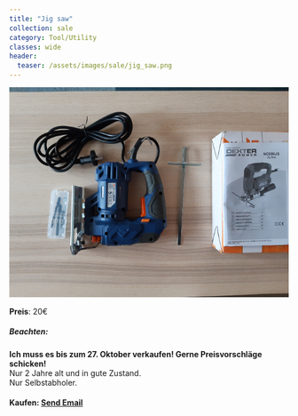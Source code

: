 ```yaml
---
title: "Jig saw"
collection: sale
category: Tool/Utility
classes: wide
header: 
  teaser: /assets/images/sale/jig_saw.png
---
```




<a href="">
  <img src="/assets/images/sale/jig_saw.png" alt="Jig saw">
</a>

**Preis**: 20€

##### Beachten:
**Ich muss es bis zum 27. Oktober verkaufen! Gerne Preisvorschläge schicken!**<br>
Nur 2 Jahre alt und in gute Zustand.<br>
Nur Selbstabholer.

#### Kaufen: <a href = "mailto:digitaldasler@gmail.com?subject=Jig saw">Send Email</a>

